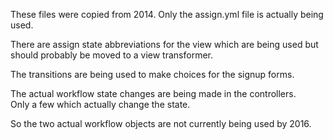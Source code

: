 These files were copied from 2014.  Only the assign.yml file is actually being used.

There are assign state abbreviations for the view which are being used but 
should probably be moved to a view transformer.

The transitions are being used to make choices for the signup forms.

The actual workflow state changes are being made in the controllers.  
Only a few which actually change the state.

So the two actual workflow objects are not currently being used by 2016.

